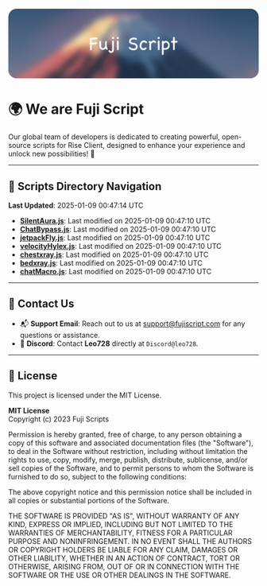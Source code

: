 ![Banner](.github/b.webp)

# 🌍 **We are Fuji Script**

Our global team of developers is dedicated to creating powerful, open-source scripts for Rise Client, designed to enhance your experience and unlock new possibilities! 🌟

---
<!-- SCRIPTS_NAVIGATION_START -->
## 📂 **Scripts Directory Navigation**

**Last Updated**: 2025-01-09 00:47:14 UTC

- **[SilentAura.js](scripts/SilentAura.js)**: Last modified on 2025-01-09 00:47:10 UTC
- **[ChatBypass.js](scripts/ChatBypass.js)**: Last modified on 2025-01-09 00:47:10 UTC
- **[jetpackFly.js](scripts/jetpackFly.js)**: Last modified on 2025-01-09 00:47:10 UTC
- **[velocityHylex.js](scripts/velocityHylex.js)**: Last modified on 2025-01-09 00:47:10 UTC
- **[chestxray.js](scripts/chestxray.js)**: Last modified on 2025-01-09 00:47:10 UTC
- **[bedxray.js](scripts/bedxray.js)**: Last modified on 2025-01-09 00:47:10 UTC
- **[chatMacro.js](scripts/chatMacro.js)**: Last modified on 2025-01-09 00:47:10 UTC

<!-- SCRIPTS_NAVIGATION_END -->

---

## 💬 **Contact Us**  
- 📬 **Support Email**: Reach out to us at [support@fujiscript.com](mailto:support@fujiscript.com) for any questions or assistance.  
- 💬 **Discord**: Contact **Leo728** directly at `Discord@leo728`.

---

## 📜 **License**

This project is licensed under the MIT License.  

**MIT License**  
Copyright (c) 2023 Fuji Scripts  

Permission is hereby granted, free of charge, to any person obtaining a copy of this software and associated documentation files (the "Software"), to deal in the Software without restriction, including without limitation the rights to use, copy, modify, merge, publish, distribute, sublicense, and/or sell copies of the Software, and to permit persons to whom the Software is furnished to do so, subject to the following conditions:  

The above copyright notice and this permission notice shall be included in all copies or substantial portions of the Software.  

THE SOFTWARE IS PROVIDED "AS IS", WITHOUT WARRANTY OF ANY KIND, EXPRESS OR IMPLIED, INCLUDING BUT NOT LIMITED TO THE WARRANTIES OF MERCHANTABILITY, FITNESS FOR A PARTICULAR PURPOSE AND NONINFRINGEMENT. IN NO EVENT SHALL THE AUTHORS OR COPYRIGHT HOLDERS BE LIABLE FOR ANY CLAIM, DAMAGES OR OTHER LIABILITY, WHETHER IN AN ACTION OF CONTRACT, TORT OR OTHERWISE, ARISING FROM, OUT OF OR IN CONNECTION WITH THE SOFTWARE OR THE USE OR OTHER DEALINGS IN THE SOFTWARE.  
